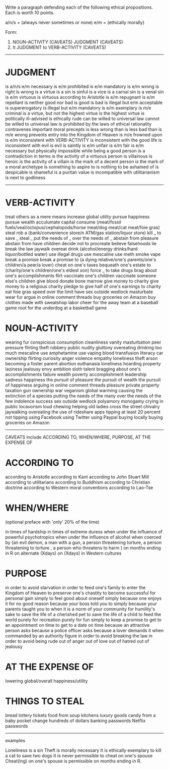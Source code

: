 Write a paragraph defending each of the following ethical propositions.  Each is worth 10 points.

a/n/s = (always never sometimes or none)
e/m = (ethically morally)

Form: 

1. NOUN-ACTIVITY (CAVEATS) JUDGMENT (CAVEATS)
2. It JUDGMENT to VERB-ACTIVITY (CAVEATS)

---

# JUDGMENT

is a/n/s e/m necessary
is e/m prohibited
is e/m mandatory
is e/m wrong
is right
is wrong
is a virtue
is a sin
is sinful
is a vice
is a carnal sin
is a venal sin
is e/m virtuous
is virtuous according to Aristotle
is e/m repugnant
is e/m repellant
is neither good nor bad
is good
is bad
is illegal but e/m acceptable
is supererogatory
is illegal but e/m mandatory
is e/m exemplary
is m/e criminal
is a virtue, but not the highest virtue
is the highest virtue
is politically ill-advised
is ethically rude
can be willed to universal law
cannot be willed to universal law
is prohibited by the laws of ethical rationality
contravenes important moral precepts
is less wrong than
is less bad than
is m/e wrong
prevents entry into the Kingdom of Heaven
is m/e frowned upon
is e/m inconsistent with VERB-ACTIVITY
is inconsistent with the good life
is inconsistent with evil
is evil
is saintly
is e/m unfair
is e/m fair
is e/m necessary but physically impossible
while being a good person is a contradiction in terms
is the activity of a virtuous person
is villainous
is heroic
is the activity of a villain
is the mark of a decent person
is the mark of a moral archetype
is something to aspire to
is nothing to be ashamed of
is despicable
is shameful
is a puritan value
is incompatible with utilitarianism
is next to godliness

---

# VERB-ACTIVITY

treat others as a mere means
increase global utility
pursue happiness
pursue wealth
acculumate capital
consume (meat/fossil fuels/veal/octopus/cephalopods/horse meat/dog meat/cat meat/foie gras)
steal
rob a (bank/convenience store/n ATM/gas station/liquor store)
kill _ to save _
steal _
put the needs of _ over the needs of _
abstain from pleasure
abstain from 
have children
decide not to procreate
believe falsehoods
lie
break the law
jaywalk
overeat
drink (alcohol/energy drinks/hard liquor/bottled water)
use illegal drugs
use mescaline
use meth
smoke
vape
break a promise
break a promise to (a dying relative/one's parents/one's children/a peer/a lover)
cheat on one's taxes
bequeath one's estate to (charity/one's children/one's eldest son)
force _ to take drugs
brag about one's accomplishments
flirt
vaccinate one's children
vaccinate someone else's children
give blood
donate bone marrow
give money to charity
give money to a religious charity
pledge to give half of one's earnings to charity
eat foie gras
speed over the limit
have sex outside wedlock
masturbate
wear fur
argue in online comment threads
buy groceries on Amazon
buy clothes made with sweatshop labor
cheer for the away team at a baseball game
root for the underdog at a basketball game



# NOUN-ACTIVITY

wearing fur
conspicious consumption
cleanliness
vanity
masturbation
peer pressure
flirting
theft
robbery
public nudity
gluttony
overeating
drinking too much
mescaline use
amphetamine use
vaping
blood transfusion
literacy
car ownership
flirting
curiosity
anger
violence
empathy
loneliness
theft
arson
becoming a foster parent
abortion
euthanasia
loneliness
hoarding property
laziness
jealousy
envy
ambition
sloth
talent
bragging about one's accomplishments
failure
wealth
poverty
accomplishment
leadership
sadness
happiness
the pursuit of pleasure
the pursuit of wealth
the pursuit of happiness
arguing in online comment threads
pleasure
private property
taxation
gun ownership
war
veganism
global warming
causing the extinction of a species
putting the needs of the many over the needs of the few
indolence
success
sex outside wedlock
polyamory
monogamy
crying in public
locavorism
loud chewing
helping old ladies cross the street
chivalry
jaywalking
overeating
the use of rideshare apps
tipping at least 20 percent
not tipping
using Facebook
using Twitter
using Paypal
buying locally
buying groceries on Amazon


---

CAVEATS include ACCORDING TO, WHEN/WHERE, PURPOSE, AT THE EXPENSE OF


# ACCORDING TO

according to Aristotle
according to Kant
according to John Stuart Mill
according to utilitarians
according to Buddhism
according to Christian doctrine
according to Western moral conventions
according to Lao-Tse



# WHEN/WHERE

(optional preface with 'only' 20% of the time)

in times of hardship
in times of extreme duress
when under the influence of powerful psychotropics
when under the influence of alcohol
when coerced by (an evil demon, a man with a gun, a person threatening torture, a person threatening to torture , a person who threatens to harm )
on months ending in R
on alternate (Xdays)
on (Xdays)
in Western cultures


# PURPOSE

in order to avoid starvation
in order to feed one's family
to enter the Kingdom of Heaven
to preserve one's chastity
to become successful
for personal gain
simply to feel good about oneself
simply because one enjoys it
for no good reason
because your boss told you to
simply because your parents taught you to
when it is a norm of your community
for humility's sake
to save the life of a cherished pet
to save the life of a child
to feed the world
purely for recreation
purely for fun
simply to keep a promise
to get to an appointment on time
to get to a date on time
because an attractive person asks
because a police officer asks
because a lover demands it
when commanded by an authority figure
in order to avoid breaking the law
in order to avoid being rude
out of anger
out of love
out of hatred
out of jealousy


# AT THE EXPENSE OF

lowering global/overall happiness/utility


# THINGS TO STEAL

bread
lottery tickets
food from soup kitchens
luxury goods
candy from a baby
pocket change
hundreds of dollars
banking passwords
Netflix passwords



---

examples

Loneliness is a sin
Theft is morally necessary
It is ethically exemplary to kill a cat to save two dogs
It is never permissible to cheat on one's spouse
Cheat(ing) on one's spouse is permissible on months ending in R.










